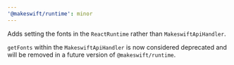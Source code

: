 ```yaml
---
'@makeswift/runtime': minor
---
```


Adds setting the fonts in the `ReactRuntime` rather than `MakeswiftApiHandler`.

`getFonts` within the `MakeswiftApiHandler` is now considered deprecated and will
be removed in a future version of `@makeswift/runtime`.
